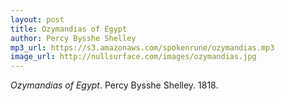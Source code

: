 ```yaml
---
layout: post
title: Ozymandias of Egypt
author: Percy Bysshe Shelley
mp3_url: https://s3.amazonaws.com/spokenrune/ozymandias.mp3
image_url: http://nullsurface.com/images/ozymandias.jpg
---
```


_Ozymandias of Egypt_.  Percy Bysshe Shelley.  1818.